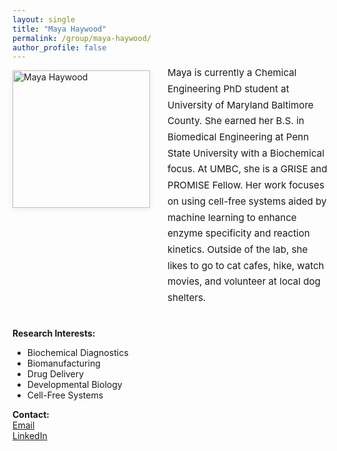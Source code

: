 ```yaml
---
layout: single
title: "Maya Haywood"
permalink: /group/maya-haywood/
author_profile: false
---
```



<style>
.bio-flex {
	display: flex;
	align-items: flex-start;
	gap: 2em;
	margin: 0 0 2.5em 0;
}
.bio-flex .bio-img {
	width: 220px;
	min-width: 180px;
	max-width: 260px;
	height: 100%;
	object-fit: cover;
	border-radius: 0;
	aspect-ratio: 1/1;
	box-shadow: 0 2px 10px rgba(0,0,0,0.07);
	align-self: flex-start;
	display: inline-block;
	vertical-align: text-top;
	margin-top: 0;
}
.bio-flex .bio-text {
	flex: 1;
	font-size: 1.08em;
	line-height: 1.7;
	margin-top: -9px;
	padding-top: 0;
	display: block;
}
@media (max-width: 700px) {
	.bio-flex { flex-direction: column; gap: 1.2em; }
	.bio-flex .bio-img { width: 100%; max-width: 320px; margin: 0 auto; }
}
</style>

<div class="bio-flex">
	<img src="/images/lab_portraits/MHaywood_portrait.jpg" alt="Maya Haywood" class="bio-img" />
	<div class="bio-text">
		Maya is currently a Chemical Engineering PhD student at University of Maryland Baltimore County. She earned her B.S. in Biomedical Engineering at Penn State University with a Biochemical focus. At UMBC, she is a GRISE and PROMISE Fellow. Her work focuses on using cell-free systems aided by machine learning to enhance enzyme specificity and reaction kinetics. Outside of the lab, she likes to go to cat cafes, hike, watch movies, and volunteer at local dog shelters.
	</div>
</div>

**Research Interests:**  
- Biochemical Diagnostics  
- Biomanufacturing  
- Drug Delivery  
- Developmental Biology  
- Cell-Free Systems

**Contact:**  
[Email](mailto:CW59212@umbc.edu)  
[LinkedIn](https://www.linkedin.com/in/maya-haywood-01a6311a2/)
